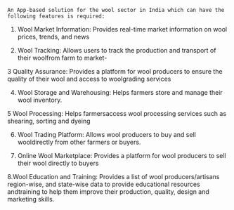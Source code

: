 
    An App-based solution for the wool sector in India which can have the following features is required: 
1. Wool Market Information: Provides real-time market information on wool prices, trends, and news

2. Wool Tracking: Allows users to track the production and transport of their woolfrom farm to market-

 3 Quality Assurance: Provides a platform for wool producers to ensure the quality of their wool and access to woolgrading services

4. Wool Storage and Warehousing: Helps farmers store and manage their wool inventory. 

5 Wool Processing: Helps farmersaccess wool processing services such as shearing, sorting and dyeing 

6. Wool Trading Platform: Allows wool producers to buy and sell wooldirectly from other farmers or buyers.

7. Online Wool Marketplace: Provides a platform for wool producers to sell their wool directly to buyers

8.Wool Education and Training: Provides a list of wool producers/artisans region-wise, and state-wise data to
provide educational resources andtraining to help them improve their production, quality, design and marketing skills.
